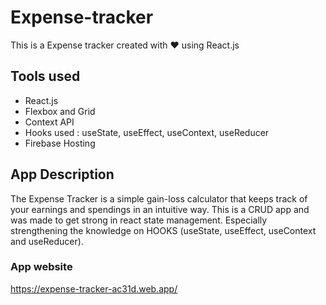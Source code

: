 # Expense-tracker

This is a Expense tracker created with ❤ using React.js

## Tools used

- React.js
- Flexbox and Grid
- Context API
- Hooks used : useState, useEffect, useContext, useReducer
- Firebase Hosting

## App Description

The Expense Tracker is a simple gain-loss calculator that keeps track of your earnings and spendings in an intuitive way. This is a CRUD app and was made to get strong in react state management.  Especially strengthening the knowledge on HOOKS (useState, useEffect, useContext and useReducer).

### App website

https://expense-tracker-ac31d.web.app/
